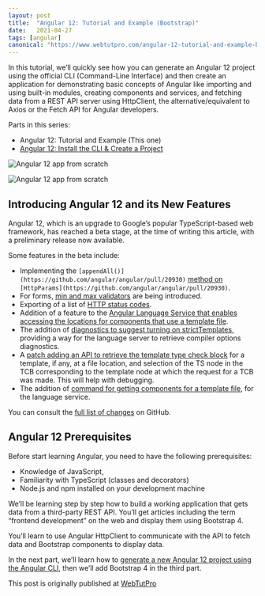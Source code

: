 ```yaml
---
layout: post
title:  "Angular 12: Tutorial and Example (Bootstrap)"
date:   2021-04-27
tags: [angular]
canonical: "https://www.webtutpro.com/angular-12-tutorial-and-example-bootstrap-fa2870f350c3"  
---
```


In this tutorial, we’ll quickly see how you can generate an Angular 12 project using the official CLI (Command-Line Interface) and then create an application for demonstrating basic concepts of Angular like importing and using built-in modules, creating components and services, and fetching data from a REST API server using HttpClient, the alternative/equivalent to Axios or the Fetch API for Angular developers.

Parts in this series:

-   Angular 12: Tutorial and Example (This one)
-   [Angular 12: Install the CLI & Create a Project](https://www.webtutpro.com/angular-12-install-the-cli-create-a-project-8dfbc94f46b2)

![Angular 12 app from scratch](https://miro.medium.com/max/60/1*JawmLTwwBN_b3XnOLPetMw.jpeg?q=20)

![Angular 12 app from scratch](https://miro.medium.com/max/1000/1*JawmLTwwBN_b3XnOLPetMw.jpeg)

## Introducing Angular 12 and its New Features

Angular 12, which is an upgrade to Google’s popular TypeScript-based web framework, has reached a beta stage, at the time of writing this article, with a preliminary release now available.

Some  features in the beta include:

-   Implementing the  `[appendAll()](https://github.com/angular/angular/pull/20930)` [method on](https://github.com/angular/angular/pull/20930) `[HttpParams](https://github.com/angular/angular/pull/20930)`.
-   For forms,  [min and max validators](https://github.com/angular/angular/pull/39063)  are being introduced.
-   Exporting of a list of  [HTTP status codes](https://github.com/angular/angular/pull/23548).
-   Addition of a feature to the  [Angular Language Service that enables accessing the locations for components that use a template file](https://github.com/angular/angular/pull/40655).
-   The addition of  [diagnostics to suggest turning on strictTemplates](https://github.com/angular/angular/pull/40423), providing a way for the language server to retrieve compiler options diagnostics.
-   A  [patch adding an API to retrieve the template type check block](https://github.com/angular/angular/pull/39974)  for a template, if any, at a file location, and selection of the TS node in the TCB corresponding to the template node at which the request for a TCB was made. This will help with debugging.
-   The addition of  [command for getting components for a template file](https://github.com/angular/angular/pull/40655), for the language service.

You can consult the  [full list of changes](https://github.com/angular/angular/blob/master/CHANGELOG.md)  on GitHub.

## Angular 12 Prerequisites

Before start learning Angular, you need to have the following prerequisites:

-   Knowledge of JavaScript,
-   Familiarity with TypeScript (classes and decorators)
-   Node.js and npm installed on your development machine

We’ll be learning step by step how to build a working application that gets data from a third-party REST API. You’ll get articles including the term “frontend development” on the web and display them using Bootstrap 4.

You’ll learn to use Angular HttpClient to communicate with the API to fetch data and Bootstrap components to display data.

In the next part, we’ll learn how to  [generate a new Angular 12 project using the Angular CLI](https://www.webtutpro.com/angular-12-install-the-cli-create-a-project-8dfbc94f46b2), then we’ll add Bootstrap 4 in the third part.

This post is originally published at [WebTutPro](https://www.webtutpro.com/angular-12-tutorial-and-example-bootstrap-fa2870f350c3)
